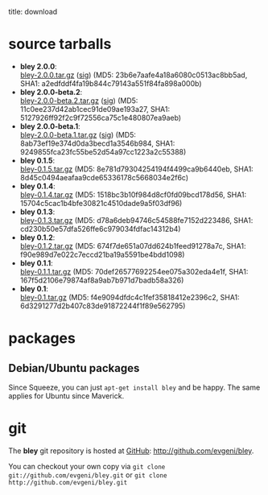 title: download

source tarballs
===============

* **bley 2.0.0**:  
  [bley-2.0.0.tar.gz](download/bley-2.0.0.tar.gz) ([sig](download/bley-2.0.0.tar.gz.asc)) (MD5: 23b6e7aafe4a18a6080c0513ac8bb5ad, SHA1: a2edfddf4fa19b844c79143a551f84fa898a000b)
* **bley 2.0.0-beta.2**:  
  [bley-2.0.0-beta.2.tar.gz](download/bley-2.0.0-beta.2.tar.gz) ([sig](download/bley-2.0.0-beta.2.tar.gz.asc)) (MD5: 11c0ee237d42ab1cec91de09ae193a27, SHA1: 5127926ff92f2c9f72556ca75c1e480807ea9aeb)
* **bley 2.0.0-beta.1**:  
  [bley-2.0.0-beta.1.tar.gz](download/bley-2.0.0-beta.1.tar.gz) ([sig](download/bley-2.0.0-beta.1.tar.gz.asc)) (MD5: 8ab73ef19e374d0da3becd1a3546b984, SHA1: 9249855fca23fc55be52d54a97cc1223a2c55388)
* **bley 0.1.5**:  
  [bley-0.1.5.tar.gz](download/bley-0.1.5.tar.gz) (MD5: 8e781d79304254194f4499ca9b6440eb, SHA1: 8d45c0494aeafaa9cde65336178c5668034e2f6c)
* **bley 0.1.4**:  
  [bley-0.1.4.tar.gz](download/bley-0.1.4.tar.gz) (MD5: 1518bc3b10f984d8cf0fd09bcd178d56, SHA1: 15704c5cac1b4bfe30821c4510dade9a5f03df96)
* **bley 0.1.3**:  
  [bley-0.1.3.tar.gz](download/bley-0.1.3.tar.gz) (MD5: d78a6deb94746c54588fe7152d223486, SHA1: cd230b50e57dfa526ffe6c979034fdfac14312b4)
* **bley 0.1.2**:  
  [bley-0.1.2.tar.gz](download/bley-0.1.2.tar.gz) (MD5: 674f7de651a07dd624b1feed91278a7c, SHA1: f90e989d7e022c7eccd21ba19a5591be4bdd1098)
* **bley 0.1.1**:  
  [bley-0.1.1.tar.gz](download/bley-0.1.1.tar.gz) (MD5: 70def26577692254ee075a302eda4e1f, SHA1: 167f5d2106e79874af8a9ab7b971d7badb58a326)
* **bley 0.1**:  
  [bley-0.1.tar.gz](download/bley-0.1.tar.gz) (MD5: f4e9094dfdc4c1fef35818412e2396c2, SHA1: 6d3291277d2b407c83de91872244f1f89e562795)

packages
========

Debian/Ubuntu packages
----------------------

Since Squeeze, you can just `apt-get install bley` and be happy. The same applies for Ubuntu since Maverick.

git
===

The **bley** git repository is hosted at [GitHub](http://github.com): <http://github.com/evgeni/bley>.

You can checkout your own copy via
    `git clone git://github.com/evgeni/bley.git`
or
    `git clone http://github.com/evgeni/bley.git`
